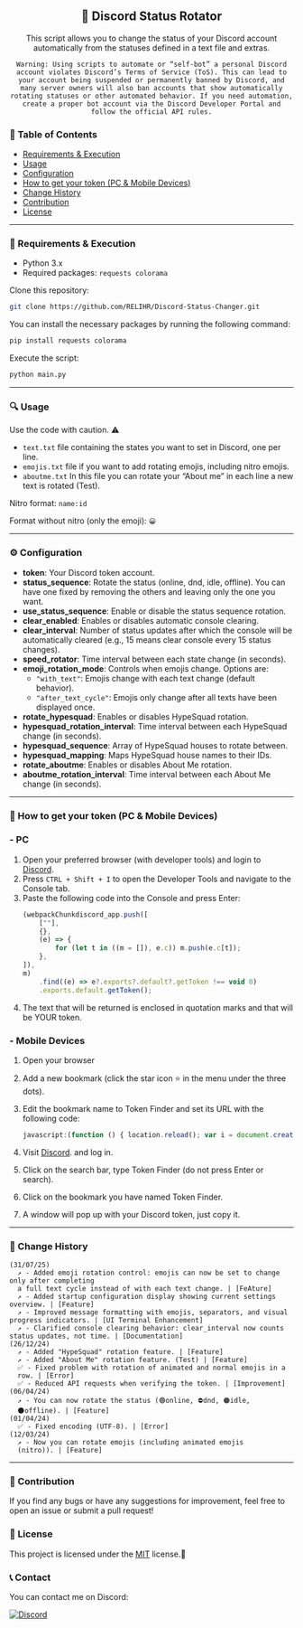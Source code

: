 <div id="top"></div>
<br/>
<div align="center">
  
  <h2 align="center">🔄️ Discord Status Rotator</h2>

  <p align="center">
    This script allows you to change the status of your Discord account automatically from the statuses defined in a text file and extras.

    Warning: Using scripts to automate or “self-bot” a personal Discord account violates Discord’s Terms of Service (ToS). This can lead to your account being suspended or permanently banned by Discord, and many server owners will also ban accounts that show automatically rotating statuses or other automated behavior. If you need automation, create a proper bot account via the Discord Developer Portal and follow the official API rules.
  </p>
</div>

### 📄 Table of Contents

- [Requirements & Execution](#-requirements--execution)
- [Usage](#-usage)
- [Configuration](#%EF%B8%8F-configuration)
- [How to get your token (PC & Mobile Devices)](#-how-to-get-your-token-pc--mobile-devices)
- [Change History](#-change-history)
- [Contribution](#-contribution)
- [License](#-license)

---------------------------------------

### 📂 Requirements & Execution
- Python 3.x 
- Required packages: ``requests colorama``

Clone this repository:

```bash
git clone https://github.com/RELIHR/Discord-Status-Changer.git
```

You can install the necessary packages by running the following command:

```bash
pip install requests colorama
```
Execute the script:

```bash
python main.py
```
---------------------------------------

### 🔍 Usage

Use the code with caution. ⚠️

- `text.txt` file containing the states you want to set in Discord, one per line.
- `emojis.txt` file if you want to add rotating emojis, including nitro emojis.
- `aboutme.txt` In this file you can rotate your “About me” in each line a new text is rotated (Test).

Nitro format: `name:id`

Format without nitro (only the emoji): `😀`

---------------------------------------

### ⚙️ Configuration

- **token**: Your Discord token account.
- **status_sequence**: Rotate the status (online, dnd, idle, offline). You can have one fixed by removing the others and leaving only the one you want.
- **use_status_sequence**: Enable or disable the status sequence rotation.
- **clear_enabled**: Enables or disables automatic console clearing.
- **clear_interval**: Number of status updates after which the console will be automatically cleared (e.g., 15 means clear console every 15 status changes).
- **speed_rotator**: Time interval between each state change (in seconds).
- **emoji_rotation_mode**: Controls when emojis change. Options are:
  - `"with_text"`: Emojis change with each text change (default behavior).
  - `"after_text_cycle"`: Emojis only change after all texts have been displayed once.
- **rotate_hypesquad**: Enables or disables HypeSquad rotation.
- **hypesquad_rotation_interval**: Time interval between each HypeSquad change (in seconds).
- **hypesquad_sequence**: Array of HypeSquad houses to rotate between.
- **hypesquad_mapping**: Maps HypeSquad house names to their IDs.
- **rotate_aboutme**: Enables or disables About Me rotation.
- **aboutme_rotation_interval**: Time interval between each About Me change (in seconds).

---------------------------------------

### 🤔 How to get your token (PC & Mobile Devices)

### - PC

1. Open your preferred browser (with developer tools) and login to [Discord](https://discord.com/app).
2. Press `CTRL + Shift + I` to open the Developer Tools and navigate to the Console tab.
3. Paste the following code into the Console and press Enter:
    ```javascript
    (webpackChunkdiscord_app.push([
        [""],
        {},
        (e) => {
            for (let t in ((m = []), e.c)) m.push(e.c[t]);
        },
    ]),
    m)
        .find((e) => e?.exports?.default?.getToken !== void 0)
        .exports.default.getToken();
    ```
4. The text that will be returned is enclosed in quotation marks and that will be YOUR token.


### - Mobile Devices

1. Open your browser 

2. Add a new bookmark (click the star icon ⭐ in the menu under the three dots).

3. Edit the bookmark name to Token Finder and set its URL with the following code:

   ```javascript
   javascript:(function () { location.reload(); var i = document.createElement("iframe"); document.body.appendChild(i); prompt("Token", i.contentWindow.localStorage.token.replace(/"/g, ""));})();
   ```
4. Visit [Discord](https://discord.com/app). and log in.

5. Click on the search bar, type Token Finder (do not press Enter or search).

6. Click on the bookmark you have named Token Finder.

7. A window will pop up with your Discord token, just copy it.


---------------------------------------

### 📃 Change History

```
(31/07/25)
  ↗️ - Added emoji rotation control: emojis can now be set to change only after completing
  a full text cycle instead of with each text change. | [FeAture]
  ↗️ - Added startup configuration display showing current settings overview. | [Feature]
  ↗️ - Improved message formatting with emojis, separators, and visual progress indicators. | [UI Terminal Enhancement]
  ↗️ - Clarified console clearing behavior: clear_interval now counts status updates, not time. | [Documentation]
(26/12/24)
  ↗️ - Added "HypeSquad" rotation feature. | [Feature]
  ↗️ - Added "About Me" rotation feature. (Test) | [Feature]
  ✅ - Fixed problem with rotation of animated and normal emojis in a 
  row. | [Error]
  ✅ - Reduced API requests when verifying the token. | [Improvement]
(06/04/24)
  ↗️ - You can now rotate the status (🟢online, ⛔dnd, 🟠idle,      
  🌑offline). | [Feature]
(01/04/24)
  ✅ - Fixed encoding (UTF-8). | [Error]
(12/03/24)
  ↗️ - Now you can rotate emojis (including animated emojis   
  (nitro)). | [Feature]
```

---------------------------------------

### 🤝 Contribution
If you find any bugs or have any suggestions for improvement, feel free to open an issue or submit a pull request!


### 📖 License

This project is licensed under the [MIT](https://choosealicense.com/licenses/mit/) license.👀

### 📞 Contact

You can contact me on Discord:

[![Discord](https://img.shields.io/badge/Discord-relih-blue?logo=discord&logoColor=white)](https://discord.com/users/728460389536235581)
